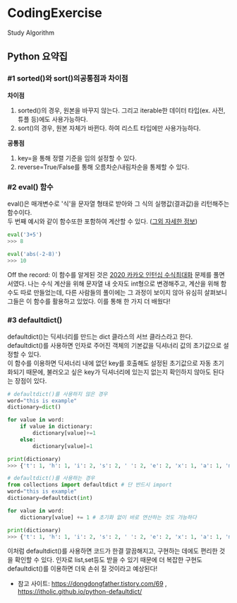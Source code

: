# CodingExercise
Study Algorithm

## Python 요약집
### #1 sorted()와 sort()의공통점과 차이점
**차이점**
1. sorted()의 경우, 원본을 바꾸지 않는다. 그리고 iterable한 데이터 타입(ex. 사전, 튜플 등)에도 사용가능하다.
2. sort()의 경우, 원본 자체가 바뀐다. 하여 리스트 타입에만 사용가능하다.

**공통점**
1. key=<function>을 통해 정렬 기준을 임의 설정할 수 있다.
2. reverse=True/False를 통해 오름차순/내림차순을 통제할 수 있다.


### #2 eval() 함수
eval()은 매개변수로 '식'을 문자열 형태로 받아와 그 식의 실행값(결과값)을 리턴해주는 함수이다.<br>
두 번째 예시와 같이 함수또한 포함하여 계산할 수 있다. ([그외 자세한 정보](https://blockdmask.tistory.com/437))
```python
eval('3+5')
>>> 8

eval('abs(-2-8)')
>>> 10
```
Off the record: 이 함수를 알게된 것은 [2020 카카오 인턴십 수식최대화](https://programmers.co.kr/learn/courses/30/lessons/67257) 문제를 풀면서였다. 나는 수식 계산을 위해 문자열 내 숫자도 int형으로 변경해주고, 계산을 위해 함수도 따로 만들었는데, 다른 사람들의 풀이에는 그 과정이 보이지 않아 유심히 살펴보니 그들은 이 함수를 활용하고 있었다. 이를 통해 한 가지 더 배웠다!


### #3 defaultdict()
defaultdict()는 딕셔너리를 만드는 dict 클라스의 서브 클라스라고 한다.<br>
defaultdict()를 사용하면 인자로 주어진 객체의 기본값을 딕셔너리 값의 초기값으로 설정할 수 있다.<br>
이 함수를 이용하면 딕셔너리 내에 없던 key를 호출해도 설정된 초기값으로 자동 초기화되기 때문에, 불러오고 싶은 key가 딕셔너리에 있는지 없는지 확인하지 않아도 된다는 장점이 있다. 
```python
# defaultdict()를 사용하지 않은 경우
word="this is example"
dictionary=dict()

for value in word:
	if value in dictionary:
		dictionary[value]+=1
	else:
		dictionary[value]=1

print(dictionary)
>>> {'t': 1, 'h': 1, 'i': 2, 's': 2, ' ': 2, 'e': 2, 'x': 1, 'a': 1, 'm': 1, 'p': 1, 'l': 1}
```
```python
# defaultdict()를 사용하는 경우
from collections import defaultdict # 단 반드시 import
word="this is example"
dictionary=defaultdict(int)

for value in word:
	dictionary[value] += 1 # 초기화 없이 바로 연산하는 것도 가능하다

print(dictionary)
>>> {'t': 1, 'h': 1, 'i': 2, 's': 2, ' ': 2, 'e': 2, 'x': 1, 'a': 1, 'm': 1, 'p': 1, 'l': 1}
```
이처럼 defaultdict()를 사용하면 코드가 한결 깔끔해지고, 구현하는 데에도 편리한 것을 확인할 수 있다. 인자로 list,set등도 받을 수 있기 때문에 더 복잡한 구현도 defaultdict()를 이용하면 더욱 손쉬 질 것이라고 예상된다!
* 참고 사이트: https://dongdongfather.tistory.com/69 , https://itholic.github.io/python-defaultdict/
